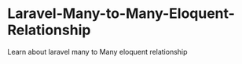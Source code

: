 # Laravel-Many-to-Many-Eloquent-Relationship
Learn about laravel many to Many eloquent relationship
